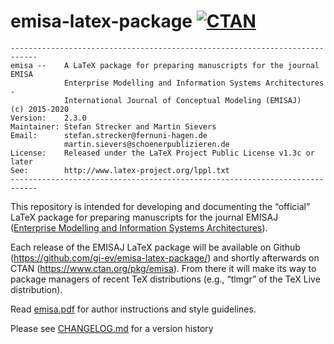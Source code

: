 # emisa-latex-package [![CTAN](https://img.shields.io/badge/CTAN-emisa-blue.svg?style=flat-square)](https://ctan.org/pkg/emisa)

```
----------------------------------------------------------------------------
emisa --    A LaTeX package for preparing manuscripts for the journal EMISA
            Enterprise Modelling and Information Systems Architectures -
            International Journal of Conceptual Modeling (EMISAJ)
(c) 2015-2020
Version:    2.3.0
Maintainer: Stefan Strecker and Martin Sievers
Email:      stefan.strecker@fernuni-hagen.de
            martin.sievers@schoenerpublizieren.de
License:    Released under the LaTeX Project Public License v1.3c or later
See:        http://www.latex-project.org/lppl.txt
----------------------------------------------------------------------------
```

This repository is intended for developing and documenting the “official” LaTeX package for preparing manuscripts for the journal EMISAJ ([Enterprise Modelling and Information Systems Architectures](https://emisa-journal.org)).

Each release of the EMISAJ LaTeX package will be available on Github (https://github.com/gi-ev/emisa-latex-package/) and shortly afterwards on CTAN (https://www.ctan.org/pkg/emisa).
From there it will make its way to package managers of recent TeX distributions (e.g., “tlmgr” of the TeX Live distribution).

Read [emisa.pdf](emisa.pdf) for author instructions and style guidelines.

Please see [CHANGELOG.md](CHANGELOG.md) for a version history
